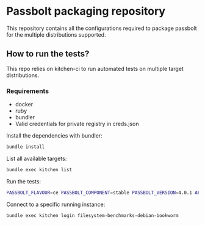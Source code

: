 # Passbolt packaging repository

This repository contains all the configurations required to
package passbolt for the multiple distributions supported.

## How to run the tests?

This repo relies on kitchen-ci to run automated tests on multiple target distributions.

### Requirements

- docker
- ruby
- bundler
- Valid credentials for private registry in creds.json

Install the dependencies with bundler:

```bash
bundle install
```

List all available targets:

```bash
bundle exec kitchen list
```

Run the tests:

```bash
PASSBOLT_FLAVOUR=ce PASSBOLT_COMPONENT=stable PASSBOLT_VERSION=4.0.1 API_CLONE_BRANCH=master bundle exec kitchen verify filesystem-benchmarks-debian-bookworm -t tests/integration
```

Connect to a specific running instance:

```bash
bundle exec kitchen login filesystem-benchmarks-debian-bookworm
```
